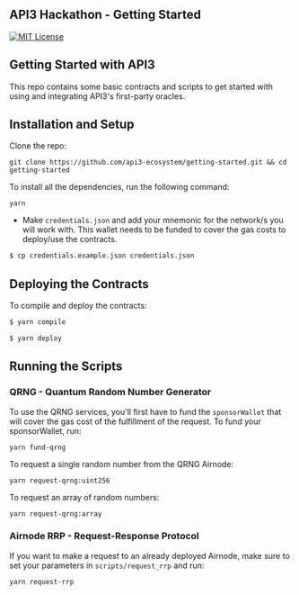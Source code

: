 ## API3 Hackathon - Getting Started

[![MIT License](https://img.shields.io/badge/License-MIT-green.svg)](https://choosealicense.com/licenses/mit/)

## Getting Started with API3

This repo contains some basic contracts and scripts to get started with using and integrating API3's first-party oracles.

## Installation and Setup

Clone the repo:
```shell
git clone https://github.com/api3-ecosystem/getting-started.git && cd getting-started
```

To install all the dependencies, run the following command:
```shell
yarn
```

- Make `credentials.json` and add your mnemonic for the network/s you will work with. This wallet needs to be funded to cover the gas costs to deploy/use the contracts.

```bash
$ cp credentials.example.json credentials.json
```

## Deploying the Contracts

To compile and deploy the contracts:

```bash
$ yarn compile
```

```bash
$ yarn deploy
```

## Running the Scripts

### QRNG - Quantum Random Number Generator

To use the QRNG services, you'll first have to fund the `sponsorWallet` that will cover the gas cost of the fulfillment of the request. To fund your sponsorWallet, run:

```shell
yarn fund-qrng
```

To request a single random number from the QRNG Airnode:
    
```shell
yarn request-qrng:uint256
```

To request an array of random numbers:

```shell
yarn request-qrng:array
```

### Airnode RRP - Request-Response Protocol

If you want to make a request to an already deployed Airnode, make sure to set your parameters in `scripts/request_rrp` and run:

```shell
yarn request-rrp
```